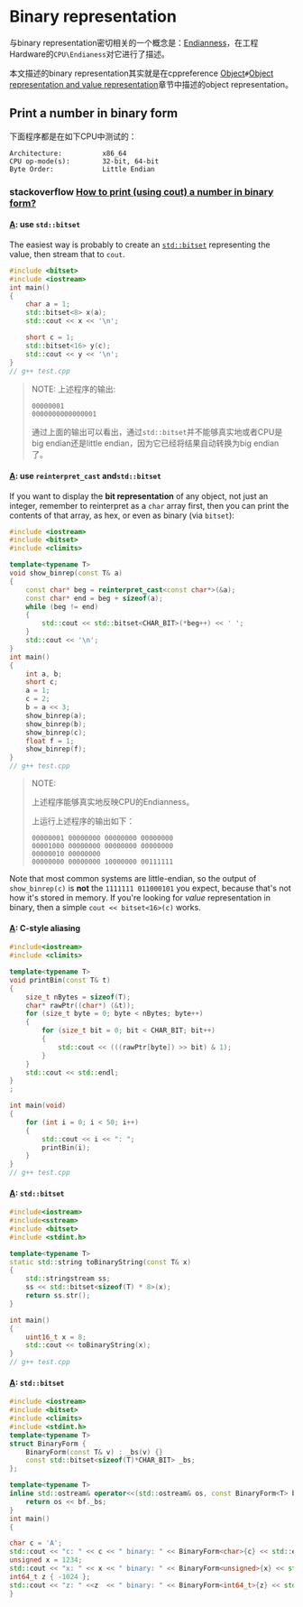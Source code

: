 # Binary representation

与binary representation密切相关的一个概念是：[Endianness](https://en.wikipedia.org/wiki/Endianness)，在工程Hardware的`CPU\Endianess`对它进行了描述。

本文描述的binary representation其实就是在cppreference [Object](https://en.cppreference.com/w/cpp/language/object)`#`[Object representation and value representation](https://en.cppreference.com/w/cpp/language/object#Object_representation_and_value_representation)章节中描述的object representation。

## Print a number in binary form

下面程序都是在如下CPU中测试的：

```
Architecture:          x86_64
CPU op-mode(s):        32-bit, 64-bit
Byte Order:            Little Endian
```



### stackoverflow [How to print (using cout) a number in binary form?](https://stackoverflow.com/questions/7349689/how-to-print-using-cout-a-number-in-binary-form)

#### [A](https://stackoverflow.com/a/7349767): use `std::bitset` 

The easiest way is probably to create an [`std::bitset`](http://en.cppreference.com/w/cpp/utility/bitset) representing the value, then stream that to `cout`.

```C++
#include <bitset>
#include <iostream>
int main()
{
	char a = 1;
	std::bitset<8> x(a);
	std::cout << x << '\n';

	short c = 1;
	std::bitset<16> y(c);
	std::cout << y << '\n';
}
// g++ test.cpp

```

> NOTE: 上述程序的输出:
>
> ```
> 00000001
> 0000000000000001
> ```
>
> 通过上面的输出可以看出，通过`std::bitset`并不能够真实地或者CPU是big endian还是little endian，因为它已经将结果自动转换为big endian了。

#### [A](https://stackoverflow.com/a/7349839): use `reinterpret_cast` and`std::bitset` 

If you want to display the **bit representation** of any object, not just an integer, remember to reinterpret as a `char` array first, then you can print the contents of that array, as hex, or even as binary (via `bitset`):

```C++
#include <iostream>
#include <bitset>
#include <climits>

template<typename T>
void show_binrep(const T& a)
{
	const char* beg = reinterpret_cast<const char*>(&a);
	const char* end = beg + sizeof(a);
	while (beg != end)
	{
		std::cout << std::bitset<CHAR_BIT>(*beg++) << ' ';
	}
	std::cout << '\n';
}
int main()
{
	int a, b;
	short c;
	a = 1;
	c = 2;
	b = a << 3;
	show_binrep(a);
	show_binrep(b);
	show_binrep(c);
	float f = 1;
	show_binrep(f);
}
// g++ test.cpp

```

> NOTE: 
>
> 上述程序能够真实地反映CPU的Endianness。
> 
> 上运行上述程序的输出如下：
>
> ```
>00000001 00000000 00000000 00000000 
> 00001000 00000000 00000000 00000000 
> 00000010 00000000 
> 00000000 00000000 10000000 00111111
> ```
> 
> 

Note that most common systems are little-endian, so the output of `show_binrep(c)` is **not** the `1111111 011000101` you expect, because that's not how it's stored in memory. If you're looking for *value* representation in binary, then a simple `cout << bitset<16>(c)` works.



#### [A](https://stackoverflow.com/a/7349925): C-style aliasing

```C++
#include<iostream>
#include <climits>

template<typename T>
void printBin(const T& t)
{
	size_t nBytes = sizeof(T);
	char* rawPtr((char*) (&t));
	for (size_t byte = 0; byte < nBytes; byte++)
	{
		for (size_t bit = 0; bit < CHAR_BIT; bit++)
		{
			std::cout << (((rawPtr[byte]) >> bit) & 1);
		}
	}
	std::cout << std::endl;
}
;

int main(void)
{
	for (int i = 0; i < 50; i++)
	{
		std::cout << i << ": ";
		printBin(i);
	}
}
// g++ test.cpp

```



#### [A](https://stackoverflow.com/a/50674064): `std::bitset`

```c++
#include<iostream>
#include<sstream>
#include <bitset>
#include <stdint.h>

template<typename T>
static std::string toBinaryString(const T& x)
{
	std::stringstream ss;
	ss << std::bitset<sizeof(T) * 8>(x);
	return ss.str();
}

int main()
{
	uint16_t x = 8;
	std::cout << toBinaryString(x);
}
// g++ test.cpp

```



#### [A](https://stackoverflow.com/a/61552933): `std::bitset`

```c++
#include <iostream>
#include <bitset>
#include <climits>
#include <stdint.h>
template<typename T>
struct BinaryForm {
    BinaryForm(const T& v) : _bs(v) {}
    const std::bitset<sizeof(T)*CHAR_BIT> _bs;
};

template<typename T>
inline std::ostream& operator<<(std::ostream& os, const BinaryForm<T> bf) {
    return os << bf._bs;
}
int main()
{

char c = 'A';
std::cout << "c: " << c << " binary: " << BinaryForm<char>{c} << std::endl;
unsigned x = 1234;
std::cout << "x: " << x << " binary: " << BinaryForm<unsigned>{x} << std::endl;
int64_t z { -1024 };
std::cout << "z: " <<z  << " binary: " << BinaryForm<int64_t>{z} << std::endl;
}
```



